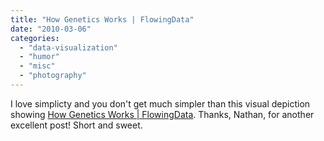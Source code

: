 ```yaml
---
title: "How Genetics Works | FlowingData"
date: "2010-03-06"
categories: 
  - "data-visualization"
  - "humor"
  - "misc"
  - "photography"
---
```


I love simplicty and you don't get much simpler than this visual depiction showing [How Genetics Works | FlowingData](http://flowingdata.com/2010/03/05/how-genetics-works/?utm_source=twitterfeed&utm_medium=twitter). Thanks, Nathan, for another excellent post! Short and sweet.
